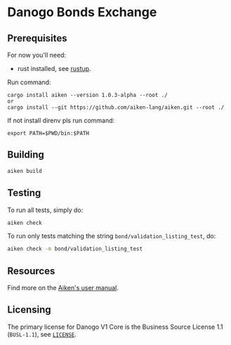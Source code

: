 # Danogo Bonds Exchange

## Prerequisites

For now you'll need:
- rust installed, see [rustup](https://rustup.rs).

Run command:
```
cargo install aiken --version 1.0.3-alpha --root ./
or
cargo install --git https://github.com/aiken-lang/aiken.git --root ./
```
If not install direnv pls run command:
```
export PATH=$PWD/bin:$PATH
```

## Building

```sh
aiken build
```

## Testing

To run all tests, simply do:

```sh
aiken check
```

To run only tests matching the string `bond/validation_listing_test`, do:

```sh
aiken check -m bond/validation_listing_test
```

## Resources

Find more on the [Aiken's user manual](https://aiken-lang.org).

## Licensing

The primary license for Danogo V1 Core is the 
Business Source License 1.1 (`BUSL-1.1`), see [`LICENSE`](./LICENSE).
